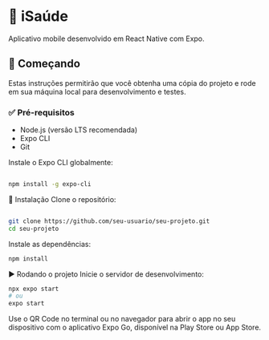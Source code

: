 # 📱 iSaúde

Aplicativo mobile desenvolvido em React Native com Expo.

## 🚀 Começando

Estas instruções permitirão que você obtenha uma cópia do projeto e rode em sua máquina local para desenvolvimento e testes.

### ✅ Pré-requisitos

- Node.js (versão LTS recomendada)
- Expo CLI
- Git

Instale o Expo CLI globalmente:

```bash

npm install -g expo-cli

```

🔧 Instalação
Clone o repositório:

```bash

git clone https://github.com/seu-usuario/seu-projeto.git
cd seu-projeto

```
Instale as dependências:

```bash
npm install

```
▶️ Rodando o projeto
Inicie o servidor de desenvolvimento:

```bash
npx expo start
# ou
expo start

```
Use o QR Code no terminal ou no navegador para abrir o app no seu dispositivo com o aplicativo Expo Go, disponível na Play Store ou App Store.

